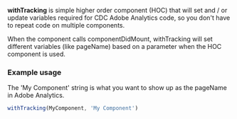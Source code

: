 __withTracking__ is simple higher order component (HOC) that will set and / or
update variables required for CDC Adobe Analytics code, so you don't have
to repeat code on multiple components.

When the component calls componentDidMount, withTracking will set different
variables (like pageName) based on a parameter when the HOC component is used.

### Example usage
The 'My Component' string is what you want to show up as the pageName in
Adobe Analytics.
``` javascript static
withTracking(MyComponent, 'My Component')
```